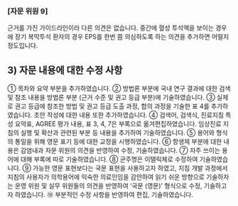 ### [자문 위원 9]
근거를 가진 가이드라인이라 다른 의견은 없습니다. 중간에 혈성 투석액을 보이는 경우에 장기 복막투석 환자의 경우 EPS를 한번 쯤 의심하도록 하는 의견을 추가하면 어떨지 정도입니다.

## 3) 자문 내용에 대한 수정 사항

① 목차와 요약 부분을 추가하였습니다.
② 방법론 부분에 국내 연구 결과에 대한 검색 및 참조 내용을 방법론 부분 (근거 수준 및 권고 등급 부분)에 기술하였습니다.
③ 실제로 권고 등급에 참조한 방법 및 권고 등급 도출 과정, 합의 과정을 기술한 표 4를 추가하였습니다. 초안 작성에 대한 내용 또한 추가하였습니다.
④ 검색어, 검색식, 진료지침 특성 요약표, AGREE 평가 내용, 표 3, 4, 7은 부록으로 옮겨편집하였습니다. 임상진료 지침의 실행 및 확산과 관련된 부분 등 내용을 추가하여 기술하였습니다.
⑤ 용어와 형식의 통일을 위해 영문 표기 등에 대한 교정을 시행하였습니다.
⑥ 항생제 부분에 대한 내용은 감염내과 자문 위원의 의견을 반영하여 수정, 기술하였습니다.
⑦ 자주 쓰이는 용어에 대해 부록에 따로 기술하였습니다.
⑧ 균주명은 이탤릭체로 수정하여 기술하였습니다.
⑨ 가능한 영문 표현보다는 국문 표현을 사용하고자 하였고, 지침 개발 과정에서 지침의 사용자가 의학용어에 익숙한 의료인임을 감안하여 읽기 쉬운 방향으로 기술하자는 운영 위원 및 실무 위원들의 의견을 반영하여 ‘국문 (영문)’ 형식으로 수정, 기술하고자 하였습니다.
⑩ 부분적인 수정 사항을 반영하여 편집, 기술하였습니다.